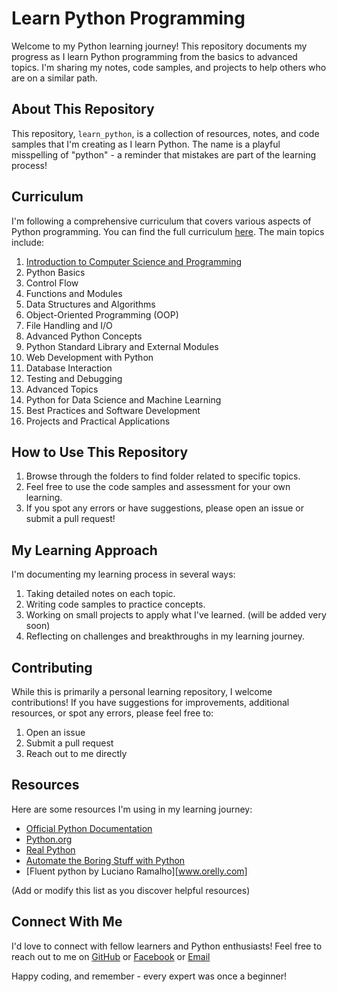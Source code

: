 # Learn Python Programming

Welcome to my Python learning journey! This repository documents my progress as I learn Python programming from the basics to advanced topics. I'm sharing my notes, code samples, and projects to help others who are on a similar path.

## About This Repository

This repository, `learn_python`, is a collection of resources, notes, and code samples that I'm creating as I learn Python. The name is a playful misspelling of "python" - a reminder that mistakes are part of the learning process!

## Curriculum

I'm following a comprehensive curriculum that covers various aspects of Python programming. You can find the full curriculum [here](./full_curriculam.md). The main topics include:

1. [Introduction to Computer Science and Programming](./01_computer_science_and_programming/README.md/)
2. Python Basics
3. Control Flow
4. Functions and Modules
5. Data Structures and Algorithms
6. Object-Oriented Programming (OOP)
7. File Handling and I/O
8. Advanced Python Concepts
9. Python Standard Library and External Modules
10. Web Development with Python
11. Database Interaction
12. Testing and Debugging
13. Advanced Topics
14. Python for Data Science and Machine Learning
15. Best Practices and Software Development
16. Projects and Practical Applications

## How to Use This Repository

1. Browse through the folders to find folder related to specific topics.
3. Feel free to use the code samples and assessment for your own learning.
4. If you spot any errors or have suggestions, please open an issue or submit a pull request!

## My Learning Approach

I'm documenting my learning process in several ways:

1. Taking detailed notes on each topic.
2. Writing code samples to practice concepts.
3. Working on small projects to apply what I've learned. (will be added very soon)
4. Reflecting on challenges and breakthroughs in my learning journey.

## Contributing

While this is primarily a personal learning repository, I welcome contributions! If you have suggestions for improvements, additional resources, or spot any errors, please feel free to:

1. Open an issue
2. Submit a pull request
3. Reach out to me directly

## Resources

Here are some resources I'm using in my learning journey:

- [Official Python Documentation](https://docs.python.org/3/)
- [Python.org](https://www.python.org/)
- [Real Python](https://realpython.com/)
- [Automate the Boring Stuff with Python](https://automatetheboringstuff.com/)
- [Fluent python by Luciano Ramalho][www.orelly.com]

(Add or modify this list as you discover helpful resources)

## Connect With Me

I'd love to connect with fellow learners and Python enthusiasts! Feel free to reach out to me on [GitHub](https://github.com/akmojahid) or [Facebook](https://fb.me/link.mojahid) or 
[Email](mailto:mojahid7h@gmail.com)

Happy coding, and remember - every expert was once a beginner!
